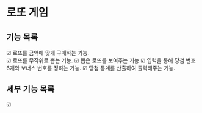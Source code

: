 # 로또 게임

## 기능 목록
☑ 로또를 금액에 맞게 구매하는 기능.  
☑ 로또를 무작위로 뽑는 기능.
☑ 뽑은 로또를 보여주는 기능
☑ 입력을 통해 당첨 번호 6개와 보너스 번호를 정하는 기능.
☑ 당첨 통계를 산출하여 출력해주는 기능.

## 세부 기능 목록
☑ 
